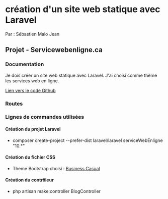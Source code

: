 # création d'un site web statique avec Laravel

Par : Sébastien Malo Jean

## Projet - Servicewebenligne.ca

### Documentation

Je dois créer un site web statique avec Laravel. J'ai choisi comme thème les services web en ligne.

[Lien vers le code Github](https://github.com/sebastien-malo-jean/serviceWebEnligne)

### Routes

### Lignes de commandes utilisées

#### Création du projet Laravel

- composer create-project --prefer-dist laravel/laravel serviceWebEnligne "10.\*"

#### Création du fichier CSS

- Theme Bootstrap choisi : [Business Casual](https://startbootstrap.com/theme/business-casual)

#### Création du contrôleur

- php artisan make:controller BlogController

